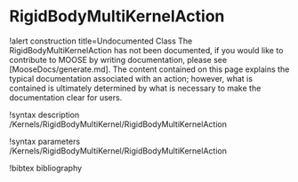 <!-- MOOSE Documentation Stub: Remove this when content is added. -->

# RigidBodyMultiKernelAction

!alert construction title=Undocumented Class
The RigidBodyMultiKernelAction has not been documented, if you would like to contribute to MOOSE by writing
documentation, please see [MooseDocs/generate.md]. The content contained on this page explains the typical
documentation associated with an action; however, what is contained is ultimately determined by what
is necessary to make the documentation clear for users.

!syntax description /Kernels/RigidBodyMultiKernel/RigidBodyMultiKernelAction

!syntax parameters /Kernels/RigidBodyMultiKernel/RigidBodyMultiKernelAction

!bibtex bibliography
